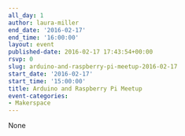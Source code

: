 ```yaml
---
all_day: 1
author: laura-miller
end_date: '2016-02-17'
end_time: '16:00:00'
layout: event
published-date: 2016-02-17 17:43:54+00:00
rsvp: 0
slug: arduino-and-raspberry-pi-meetup-2016-02-17
start_date: '2016-02-17'
start_time: '15:00:00'
title: Arduino and Raspberry Pi Meetup
event-categories:
- Makerspace
---
```


None

